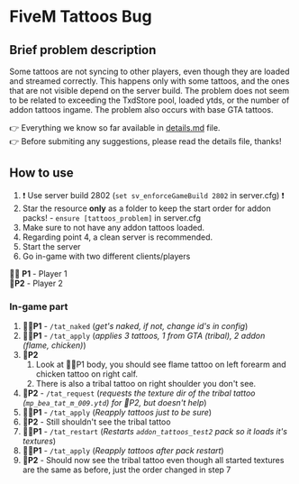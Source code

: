 # FiveM Tattoos Bug

## Brief problem description

Some tattoos are not syncing to other players, even though they are loaded and streamed correctly. This happens only with some tattoos, and the ones that are not visible depend on the server build. The problem does not seem to be related to exceeding the TxdStore pool, loaded ytds, or the number of addon tattoos ingame. The problem also occurs with base GTA tattoos.

👉 Everything we know so far available in [details.md](details.md) file.\
👉 Before submiting any suggestions, please read the details file, thanks!

## How to use

1. ❗ Use server build 2802 (`set sv_enforceGameBuild 2802` in server.cfg) ❗
2. Star the resource **only** as a folder to keep the start order for addon packs! - `ensure [tattoos_problem]` in server.cfg
3. Make sure to not have any addon tattoos loaded.
4. Regarding point 4, a clean server is recommended.
5. Start the server
6. Go in-game with two different clients/players

🙍‍♂️ **P1** - Player 1\
🙍‍ **P2** - Player 2

### In-game part

1. 🙍‍♂️**P1** - `/tat_naked` (_get's naked, if not, change id's in config_)
2. 🙍‍♂️**P1** - `/tat_apply` (_applies 3 tattoos, 1 from GTA (tribal), 2 addon (flame, chicken)_)
3. 🙍‍**P2**
   1. Look at 🙍‍♂️P1 body, you should see flame tattoo on left forearm and chicken tattoo on right calf.
   2. There is also a tribal tattoo on right shoulder you don't see.
4. 🙍‍**P2** - `/tat_request` (_requests the texture dir of the tribal tattoo (`mp_bea_tat_m_009.ytd`) for 🙍‍P2, but doesn't help_)
5. 🙍‍♂️**P1** - `/tat_apply` (_Reapply tattoos just to be sure_)
6. 🙍‍**P2** - Still shouldn't see the tribal tattoo
7. 🙍‍♂️**P1** - `/tat_restart` (_Restarts `addon_tattoos_test2` pack so it loads it's textures_)
8. 🙍‍♂️**P1** - `/tat_apply` (_Reapply tattoos after pack restart_)
9. 🙍‍**P2** - Should now see the tribal tattoo even though all started textures are the same as before, just the order changed in step 7
